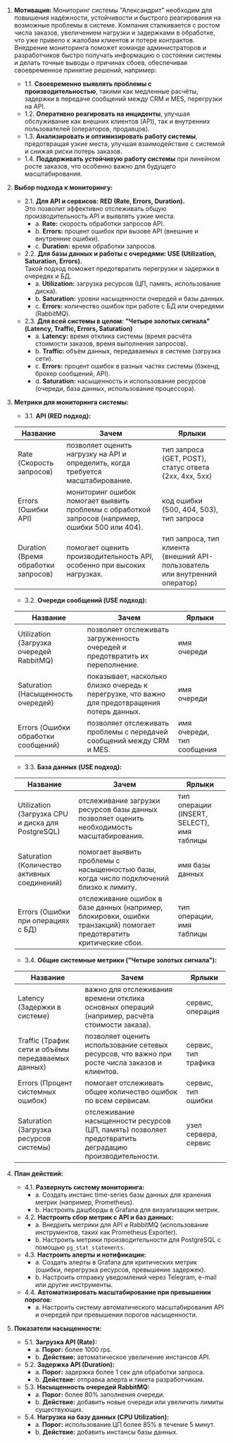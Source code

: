 1. **Мотивация:** 
    Мониторинг системы "Александрит" необходим для повышения надёжности, устойчивости и быстрого реагирования на возможные проблемы в системе. Компания сталкивается с ростом числа заказов, увеличением нагрузки и задержками в обработке, что уже привело к жалобам клиентов и потере контрактов. Внедрение мониторинга поможет команде администраторов и разработчиков быстро получать информацию о состоянии системы и делать точные выводы о причинах сбоев, обеспечивая своевременное принятие решений, например:
   - 1.1. **Своевременно выявлять проблемы с производительностью**, такими как медленные расчёты, задержки в передаче сообщений между CRM и MES, перегрузки на API.
   - 1.2. **Оперативно реагировать на инциденты**, улучшая обслуживание как внешних клиентов (API), так и внутренних пользователей (операторов, продавцов).
   - 1.3. **Анализировать и оптимизировать работу системы**, предотвращая узкие места, улучшая взаимодействие с системой и снижая риски потерь заказов.
   - 1.4. **Поддерживать устойчивую работу системы** при линейном росте заказов, что особенно важно для будущего масштабирования.

2. **Выбор подхода к мониторингу:**
   - 2.1. **Для API и сервисов: RED (Rate, Errors, Duration).**  
   Это позволит эффективно отслеживать общую производительность API и выявлять узкие места.
     - a. **Rate:** скорость обработки запросов API.
     - b. **Errors:** процент ошибок при вызове API (внешние и внутренние ошибки).
     - c. **Duration:** время обработки запросов.
   - 2.2. **Для базы данных и работы с очередями: USE (Utilization, Saturation, Errors).**  
   Такой подход поможет предотвратить перегрузки и задержки в очередях и БД.
     - a. **Utilization:** загрузка ресурсов (ЦП, память, использование диска).
     - b. **Saturation:** уровни насыщенности очередей и базы данных.
     - c. **Errors:** количество ошибок при работе с БД или очередями (RabbitMQ).
   - 2.3. **Для всей системы в целом: "Четыре золотых сигнала" (Latency, Traffic, Errors, Saturation)**
     - a. **Latency:** время отклика системы (время расчёта стоимости заказов, время выполнения запросов).
     - b. **Traffic:** объём данных, передаваемых в системе (загрузка сети).
     - c. **Errors:** процент ошибок в разных частях системы (бэкенд, брокер сообщений, API).
     - d. **Saturation:** насыщенность и использование ресурсов (очереди, база данных, использование процессора).
     
3. **Метрики для мониторинга системы:**
   - 3.1. **API (RED подход):**

   | Название                     | Зачем                                                                 | Ярлыки                                         |
      |------------------------------|----------------------------------------------------------------------|-----------------------------------------------|
   | Rate (Скорость запросов)     | позволяет оценить нагрузку на API и определить, когда требуется масштабирование. | тип запроса (GET, POST), статус ответа (2xx, 4xx, 5xx) |
   | Errors (Ошибки API)          | мониторинг ошибок помогает выявить проблемы с обработкой запросов (например, ошибки 500 или 404). | код ошибки (500, 404, 503), тип запроса       |
   | Duration (Время обработки запросов) | помогает оценить производительность API, особенно при высоких нагрузках.        | тип запроса, тип клиента (внешний API-пользователь или внутренний оператор) |

   - 3.2. **Очереди сообщений (USE подход):**

   | Название                          | Зачем                                                                 | Ярлыки                |
      |-----------------------------------|----------------------------------------------------------------------|-----------------------|
   | Utilization (Загрузка очередей RabbitMQ) | позволяет отслеживать загруженность очередей и предотвратить их переполнение. | имя очереди          |
   | Saturation (Насыщенность очередей)| показывает, насколько близко очередь к перегрузке, что важно для предотвращения потерь данных. | имя очереди          |
   | Errors (Ошибки обработки сообщений) | позволяет отслеживать проблемы с передачей сообщений между CRM и MES. | имя очереди, тип сообщения |

   - 3.3. **База данных (USE подход):**

   | Название                                   | Зачем                                                                                     | Ярлыки                                  |
      |-------------------------------------------|------------------------------------------------------------------------------------------|-----------------------------------------|
   | Utilization (Загрузка CPU и диска для PostgreSQL) | отслеживание загрузки ресурсов базы данных позволяет оценить необходимость масштабирования. | тип операции (INSERT, SELECT), имя таблицы |
   | Saturation (Количество активных соединений)| помогает выявить проблемы с насыщенностью базы, когда число подключений близко к лимиту.   | имя базы данных                         |
   | Errors (Ошибки при операциях с БД)        | отслеживание ошибок в базе данных (например, блокировки, ошибки транзакций) помогает предотвратить критические сбои. | тип операции, имя таблицы              |

   - 3.4. **Общие системные метрики ("Четыре золотых сигнала"):**

   | Название                        | Зачем                                                                                     | Ярлыки                |
      |---------------------------------|------------------------------------------------------------------------------------------|-----------------------|
   | Latency (Задержки в системе)    | важно для отслеживания времени отклика основных операций (например, расчёта стоимости заказа). | сервис, операция     |
   | Traffic (Трафик сети и объёмы передаваемых данных) | позволяет оценить использование сетевых ресурсов, что важно при росте числа заказов и клиентов. | сервис, тип трафика  |
   | Errors (Процент системных ошибок) | помогает отслеживать общее количество ошибок по всем сервисам.                            | сервис, тип ошибки   |
   | Saturation (Загрузка ресурсов системы) | отслеживание насыщенности ресурсов (ЦП, память) позволяет предотвратить деградацию производительности. | узел сервера, сервис |


4. **План действий:**
   - 4.1. **Развернуть систему мониторинга:**
     - a. Создать инстанс time-series базы данных для хранения метрик (например, Prometheus).
     - b. Настроить дашборды в Grafana для визуализации метрик.
   - 4.2. **Настроить сбор метрик с API и баз данных:**
     - a. Внедрить метрики для API и RabbitMQ (использование инструментов, таких как Prometheus Exporter).
     - b. Настроить метрики производительности для PostgreSQL с помощью `pg_stat_statements`.
   - 4.3. **Настроить алерты и нотификации:**
     - a. Создать алерты в Grafana для критических метрик (ошибки, перегрузка ресурсов, превышение задержек).
     - b. Настроить отправку уведомлений через Telegram, e-mail или другие инструменты.
   - 4.4. **Автоматизировать масштабирование при превышении порогов:**
     - a. Настроить систему автоматического масштабирования API и очередей при превышении порогов насыщенности.

5. **Показатели насыщенности:**
   - 5.1. **Загрузка API (Rate):**
      - a. **Порог:** более 1000 rps.
      - b. **Действие:** автоматическое увеличение инстансов API.
   - 5.2. **Задержка API (Duration):**
      - a. **Порог:** задержка более 1 сек для обработки запроса.
      - b. **Действие:** отправка алерта и тикета разработчикам.
   - 5.3. **Насыщенность очередей RabbitMQ:**
      - a. **Порог:** более 80% заполнения очереди.
      - b. **Действие:** добавить новые очереди или увеличить лимиты существующих.
   - 5.4. **Нагрузка на базу данных (CPU Utilization):**
      - a. **Порог:** использование ЦП более 85% в течение 5 минут.
      - b. **Действие:** добавить инстансы базы данных.